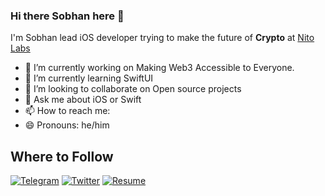 ### Hi there Sobhan here 👋

I'm Sobhan lead iOS developer trying to make the future of **Crypto** at [Nito Labs](https://nitolabs.com)

- 🔭 I’m currently working on Making Web3 Accessible to Everyone.
- 🌱 I’m currently learning SwiftUI
- 👯 I’m looking to collaborate on Open source projects
- 💬 Ask me about iOS or Swift
- 📫 How to reach me: 
- 😄 Pronouns: he/him

## Where to Follow
[![Telegram](https://img.shields.io/twitter/url?color=blue&label=SobhanEskandari&logo=Telegram&style=social&url=https%3A%2F%2Ft.me%2SobhanEskandari)](https://t.me/sobhaneskandari) 
[![Twitter](https://img.shields.io/twitter/url?color=blue&label=SobhanEskandari&style=social&url=https%3A%2F%2Ftwitter.com%2SobhaneEskandari)](https://twitter.com/sobhanes)
[![Resume](https://img.shields.io/badge/Resume-Download-blue)](https://file.notion.so/f/f/cd4159b1-b912-47a0-8824-7b92bc0aa4a3/7f37469f-6647-4975-ab60-eaf88239cb45/sobhan-cv-sing-with-city.pdf?id=13f97ef2-57ea-4242-b2ed-c55dcc00a0da&table=block&spaceId=cd4159b1-b912-47a0-8824-7b92bc0aa4a3&expirationTimestamp=1706486400000&signature=yl6UbY9DFRnoo7K4eXF9PTltTxloZ5sfpXcL34oBuQQ&downloadName=sobhan-cv-sing-with-city.pdf)
